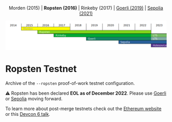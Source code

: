 <p align="center">Morden (2015) | <strong>Ropsten (2016)</strong> | Rinkeby (2017) | <a href="https://github.com/eth-clients/goerli">Goerli (2019)</a> | <a href="https://github.com/eth-clients/sepolia">Sepolia (2021)</a></p>
<p align="center"><img src="./assets/ropsten.png" /></p>

# Ropsten Testnet
Archive of the `--ropsten` proof-of-work testnet configuration.

:warning: Ropsten has been declared **EOL as of December 2022**. Please use [Goerli](https://github.com/eth-clients/goerli) or [Sepolia](https://github.com/eth-clients/sepolia) moving forward.

To learn more about post-merge testnets check out the [Ethereum website](https://ethereum.org/en/developers/docs/networks/) or this [Devcon 6 talk](https://archive.devcon.org/archive/watch/6/post-merge-testnets/?tab=Swarm).
